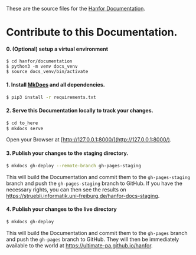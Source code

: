 These are the source files for the [Hanfor Documentation](https://ultimate-pa.github.io/hanfor/).
# Contribute to this Documentation.


#### 0. (Optional) setup a virtual environment 
```
$ cd hanfor/documentation
$ python3 -m venv docs_venv
$ source docs_venv/bin/activate
``` 

#### 1. Install [MkDocs](https://www.mkdocs.org/) and all dependencies.
```bash
$ pip3 install -r requirements.txt
```

#### 2. Serve this Documentation locally to track your changes.
```bash
$ cd to_here
$ mkdocs serve
```
Open your Browser at [http://127.0.0.1:8000/](http://127.0.0.1:8000/).

#### 3. Publish your changes to the staging directory.
```bash
$ mkdocs gh-deploy --remote-branch gh-pages-staging
```
This will build the Documentation and commit them to the `gh-pages-staging` branch and push the `gh-pages-staging` branch to GitHub.
If you have the necessary rights, you can then see the results on https://struebli.informatik.uni-freiburg.de/hanfor-docs-staging.

#### 4. Publish your changes to the live directory
```bash
$ mkdocs gh-deploy
```
This will build the Documentation and commit them to the `gh-pages` branch and push the `gh-pages` branch to GitHub.
They will then be immediately available to the world at https://ultimate-pa.github.io/hanfor.
